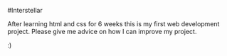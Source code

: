 #Interstellar

After learning html and css for 6 weeks this is my first web development project.
Please give me advice on how I can improve my project. 

:)
